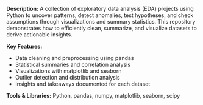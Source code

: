 **Description:**
A collection of exploratory data analysis (EDA) projects using Python to uncover patterns, detect anomalies, test hypotheses, and check assumptions through visualizations and summary statistics. This repository demonstrates how to efficiently clean, summarize, and visualize datasets to derive actionable insights.

**Key Features:**

* Data cleaning and preprocessing using pandas
* Statistical summaries and correlation analysis
* Visualizations with matplotlib and seaborn
* Outlier detection and distribution analysis
* Insights and takeaways documented for each dataset

**Tools & Libraries:**
Python, pandas, numpy, matplotlib, seaborn, scipy
